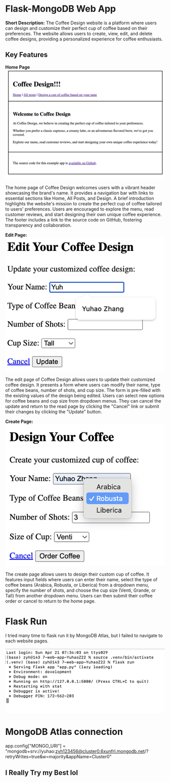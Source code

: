 # Flask-MongoDB Web App

**Short Description:**
The Coffee Design website is a platform where users can design and customize their perfect cup of coffee based on their preferences. The website allows users to create, view, edit, and delete coffee designs, providing a personalized experience for coffee enthusiasts.


## Key Features
**Home Page**
![Home](images/home%20page.png)

The home page of Coffee Design welcomes users with a vibrant header showcasing the brand's name. It provides a navigation bar with links to essential sections like Home, All Posts, and Design. A brief introduction highlights the website's mission to create the perfect cup of coffee tailored to users' preferences. Users are encouraged to explore the menu, read customer reviews, and start designing their own unique coffee experience. The footer includes a link to the source code on GitHub, fostering transparency and collaboration.

**Edit Page:**
![Edit](images/edit.png)

The edit page of Coffee Design allows users to update their customized coffee design. It presents a form where users can modify their name, type of coffee beans, number of shots, and cup size. The form is pre-filled with the existing values of the design being edited. Users can select new options for coffee beans and cup size from dropdown menus. They can cancel the update and return to the read page by clicking the "Cancel" link or submit their changes by clicking the "Update" button.

**Create Page:**
![Create](images/create%20design.png)

The create page allows users to design their custom cup of coffee. It features input fields where users can enter their name, select the type of coffee beans (Arabica, Robusta, or Liberica) from a dropdown menu, specify the number of shots, and choose the cup size (Venti, Grande, or Tall) from another dropdown menu. Users can then submit their coffee order or cancel to return to the home page.

# Flask Run
I tried many time to flask run it by MongoDB Atlas, but I failed to navigate to each website pages. 

![Falsk Run](images/flask%20run.png)

# MongoDB Atlas connection
app.config["MONGO_URI"] = "mongodb+srv://yuhao:zyh123456@cluster0.6xunfrl.mongodb.net/?retryWrites=true&w=majority&appName=Cluster0"

## I Really Try my Best lol








